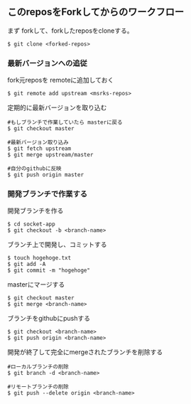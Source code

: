 ## このreposをForkしてからのワークフロー

まず forkして、forkしたreposをcloneする。

```
$ git clone <forked-repos>
```

### 最新バージョンへの追従

fork元reposを remoteに追加しておく

```
$ git remote add upstream <msrks-repos>
```

定期的に最新バージョンを取り込む

```
#もしブランチで作業していたら masterに戻る
$ git checkout master

#最新バージョン取り込み
$ git fetch upstream
$ git merge upstream/master

#自分のgithubに反映
$ git push origin master
```

### 開発ブランチで作業する

開発ブランチを作る

```
$ cd socket-app
$ git checkout -b <branch-name>
```

ブランチ上で開発し、コミットする

````
$ touch hogehoge.txt
$ git add -A
$ git commit -m "hogehoge"
````

masterにマージする

```
$ git checkout master
$ git merge <branch-name>
```

ブランチをgithubにpushする

```
$ git checkout <branch-name>
$ git push origin <branch-name>
```

開発が終了して完全にmergeされたブランチを削除する

```
#ローカルブランチの削除
$ git branch -d <branch-name> 

#リモートブランチの削除
$ git push --delete origin <branch-name>
```
